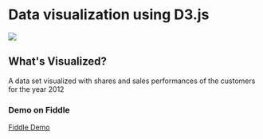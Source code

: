 # Data visualization using D3.js

<img src="https://s26.postimg.org/cw4cxah9l/D3_Sample_Dashboard.png">

<h2>What's Visualized?</h2>
<p> A data set visualized with shares and sales performances of the customers for the year 2012</p>

<h3> Demo on Fiddle </h3>
<a href="https://jsfiddle.net/AishwaryaSivakumar/upzhzg86/">Fiddle Demo</a>
 

